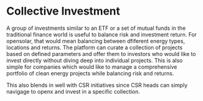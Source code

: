 # Collective Investment

A group of investments similar to an ETF or a set of mutual funds in the traditional finance world is useful to balance risk and investment return. For opensolar, that would mean balancing between dfiferent energy types, locations and returns. The platform can curate a collection of projects based on defined parameters and offer them to investors who would like to invest directly without diving deep into individual projects. This is also simple for companies which would like to manage a comprehensive portfolio of clean energy projects while balancing risk and returns.

This also blends in well with CSR initiatives since CSR heads can simply navigage to openx and invest in a specific collection.

